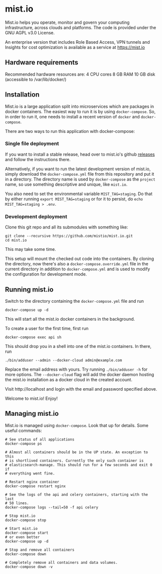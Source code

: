 # mist.io

Mist.io helps you operate, monitor and govern your computing infrastructure,
across clouds and platforms. The code is provided under the GNU AGPL v3.0
License.

An enterprise version that includes Role Based Access, VPN tunnels and
Insights for cost optimization is available as a service at https://mist.io


## Hardware requirements

Recommended hardware resources are:
    4 CPU cores
    8 GB RAM
    10 GB disk (accessible to /var/lib/docker/)


## Installation

Mist.io is a large application split into microservices which are packages in
docker containers. The easiest way to run it is by using `docker-compose`. So,
in order to run it, one needs to install a recent version of `docker` and
`docker-compose`.

There are two ways to run this application with docker-compose:


### Single file deployment

If you want to install a stable release, head over to mist.io's github
[releases](https://github.com/mistio/mist.io/releases/) and follow the
instructions there.

Alternatively, if you want to run the latest development version of mist.io,
simply download the `docker-compose.yml` file from this repository and put it
in a directory. The directory name is used by `docker-compose` as the `project`
name, so use something descriptive and unique, like `mist.io`.

You also need to set the environmental variable `MIST_TAG=staging`. Do that by
either running `export MIST_TAG=staging` or for it to persist, do
`echo MIST_TAG=staging > .env`.


### Development deployment

Clone this git repo and all its submodules with something like:

    git clone --recursive https://github.com/mistio/mist.io.git
    cd mist.io

This may take some time.

This setup will mount the checked out code into the containers. By cloning the
directory, now there's also a `docker-compose.override.yml` file in the current
directory in addition to `docker-compose.yml` and is used to modify the
configuration for development mode.


## Running mist.io

Switch to the directory containing the `docker-compose.yml` file and run

    docker-compose up -d

This will start all the mist.io docker containers in the background.

To create a user for the first time, first run

    docker-compose exec api sh

This should drop you in a shell into one of the mist.io containers. In there,
run

    ./bin/adduser --admin --docker-cloud admin@example.com

Replace the email address with yours. Try running `./bin/adduser -h` for more
options. The `--docker-cloud` flag will add the docker daemon hosting the
mist.io installation as a docker cloud in the created account.

Visit http://localhost and login with the email and password specified above.

Welcome to mist.io! Enjoy!


## Managing mist.io

Mist.io is managed using `docker-compose`. Look that up for details. Some
useful commands:

    # See status of all applications
    docker-compose ps

    # Almost all containers should be in the UP state. An exception to this
    # is shortlived containers. Currently the only such container is
    # elasticsearch-manage. This should run for a few seconds and exit 0 if
    # everything went fine.

    # Restart nginx container
    docker-compose restart nginx

    # See the logs of the api and celery containers, starting with the last
    # 50 lines.
    docker-compose logs --tail=50 -f api celery

    # Stop mist.io
    docker-compose stop

    # Start mist.io
    docker-compose start
    # or even better
    docker-compose up -d

    # Stop and remove all containers
    docker-compose down

    # Completely remove all containers and data volumes.
    docker-compose down -v
